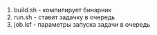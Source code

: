 1. build.sh - компилирует бинарник
2. run.sh - ставит задачку в очередь
3. job.lsf - параметры запуска задачи в очередь